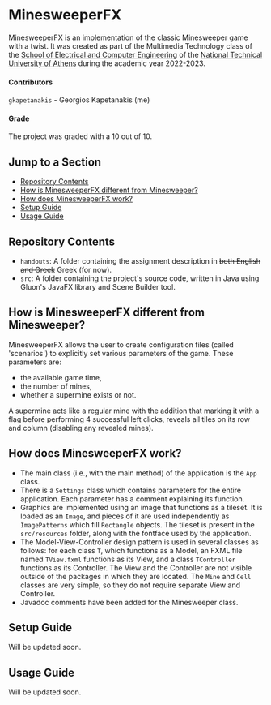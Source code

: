 # MinesweeperFX
MinesweeperFX is an implementation of the classic Minesweeper game with a twist. It was created as part of the Multimedia Technology class of the [School of Electrical and Computer Engineering](https://www.ece.ntua.gr/en) of the [National Technical University of Athens](https://ntua.gr/en/) during the academic year 2022-2023.

#### Contributors
`gkapetanakis` - Georgios Kapetanakis (me)

#### Grade
The project was graded with a 10 out of 10.

## Jump to a Section
* [Repository Contents](#repository-contents)
* [How is MinesweeperFX different from Minesweeper?](#how-is-minesweeperfx-different-from-minesweeper)
* [How does MinesweeperFX work?](#how-does-minesweeperfx-work)
* [Setup Guide](#setup-guide)
* [Usage Guide](#usage-guide)

## Repository Contents
* `handouts`: A folder containing the assignment description in ~~both English and Greek~~ Greek (for now).
* `src`: A folder containing the project's source code, written in Java using Gluon's JavaFX library and Scene Builder tool.

## How is MinesweeperFX different from Minesweeper?
MinesweeperFX allows the user to create configuration files (called 'scenarios') to explicitly set various parameters of the game. These parameters are:
* the available game time,
* the number of mines,
* whether a supermine exists or not.

A supermine acts like a regular mine with the addition that marking it with a flag before performing 4 successful left clicks, reveals all tiles on its row and column (disabling any revealed mines).

## How does MinesweeperFX work?
* The main class (i.e., with the main method) of the application is the `App` class.
* There is a `Settings` class which contains parameters for the entire application. Each parameter has a comment explaining its function.
* Graphics are implemented using an image that functions as a tileset. It is loaded as an `Image`, and pieces of it are used independently as `ImagePatterns` which fill `Rectangle` objects. The tileset is present in the `src/resources` folder, along with the fontface used by the application.
* The Model-View-Controller design pattern is used in several classes as follows: for each class `T`, which functions as a Model, an FXML file named `TView.fxml` functions as its View, and a class `TController` functions as its Controller. The View and the Controller are not visible outside of the packages in which they are located. The `Mine` and `Cell` classes are very simple, so they do not require separate View and Controller.
* Javadoc comments have been added for the Minesweeper class.

## Setup Guide
Will be updated soon.

## Usage Guide
Will be updated soon.
